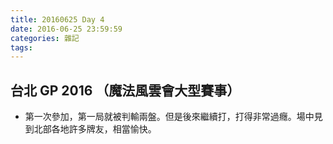 ```yaml
---
title: 20160625 Day 4
date: 2016-06-25 23:59:59
categories: 雜記
tags:
---
```


## 台北 GP 2016 （魔法風雲會大型賽事）

- 第一次參加，第一局就被判輸兩盤。但是後來繼續打，打得非常過癮。場中見到北部各地許多牌友，相當愉快。
